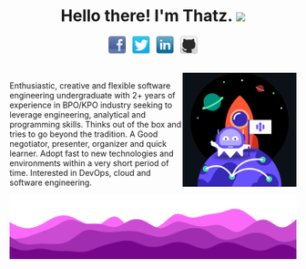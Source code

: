 <h1 align="center">Hello there! I'm Thatz. <img src="https://raw.githubusercontent.com/MartinHeinz/MartinHeinz/master/wave.gif" width="30px"></h1>
<p align='center'>
<a href="https://www.facebook.com/danu.thathsarana.de"><img height="30" src="facebook-32x32.png"></a>&nbsp;&nbsp;
<a href="https://twitter.com/FfutryD"><img height="30" src="twitter-32x32.png"></a>&nbsp;&nbsp;
<a href="https://www.linkedin.com/in/thathsaranaweerakoon"><img height="30" src="linkedin-32x32.png"></a>&nbsp;&nbsp;
<a href="https://github.com/thatz98"><img height="30" src="github-32x32.png"></a>
</p>
<br>
<img src="animation_500_kpc1f5r2.gif" height="200" align="right">


<p align='left'>
Enthusiastic, creative and flexible software engineering undergraduate with 2+ years of experience in BPO/KPO industry seeking to leverage engineering, analytical and programming skills. Thinks out of the box and tries to go beyond the tradition. A Good negotiator, presenter, organizer and quick learner. Adopt fast to new technologies and environments within a very short period of time. Interested in DevOps, cloud and software engineering.
</p>

<img src="waves hikk.svg">
<!--
**thatz98/thatz98** is a ✨ _special_ ✨ repository because its `README.md` (this file) appears on your GitHub profile.

Here are some ideas to get you started:

- 🔭 I’m currently working on ...
- 🌱 I’m currently learning ...
- 👯 I’m looking to collaborate on ...
- 🤔 I’m looking for help with ...
- 💬 Ask me about ...
- 📫 How to reach me: ...
- 😄 Pronouns: ...
- ⚡ Fun fact: ...
-->
